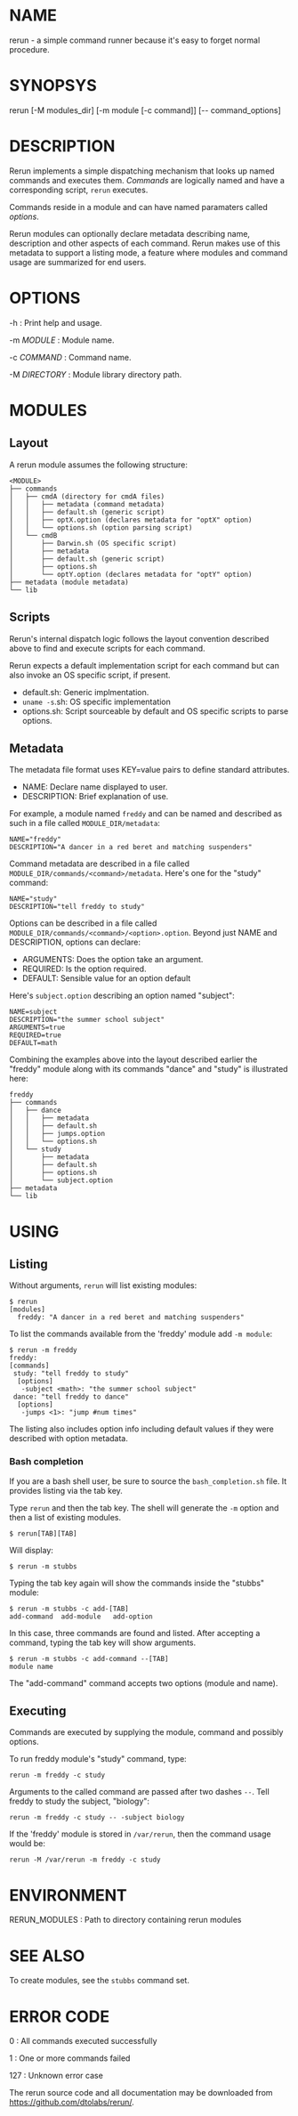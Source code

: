 # NAME

rerun - a simple command runner because it's easy to forget normal procedure.

# SYNOPSYS

rerun [-M modules_dir] [-m module [-c command]] [-- command_options]

# DESCRIPTION

Rerun implements a simple dispatching mechanism that looks up named
commands and executes them. *Commands* are logically named and
have a corresponding script, `rerun` executes.

Commands reside in a module and can have named paramaters called *options*.

Rerun modules can optionally declare metadata describing name, description
and other aspects of each command. Rerun makes use of this metadata
to support a listing mode, a feature where modules and command usage
are summarized for end users.

# OPTIONS

-h
: Print help and usage.

-m *MODULE*
: Module name.

-c *COMMAND*
: Command name.

-M *DIRECTORY*
: Module library directory path.

# MODULES

## Layout

A rerun module assumes the following structure:

    <MODULE>
    ├── commands
    │   ├── cmdA (directory for cmdA files)
    │   │   ├── metadata (command metadata)
    │   │   ├── default.sh (generic script)
    │   │   ├── optX.option (declares metadata for "optX" option)
    │   │   └── options.sh (option parsing script)
    │   └── cmdB
    │       ├── Darwin.sh (OS specific script)
    │       ├── metadata
    │       ├── default.sh (generic script)
    │       ├── options.sh
    │       └── optY.option (declares metadata for "optY" option)
    ├── metadata (module metadata)
    └── lib

## Scripts

Rerun's internal dispatch logic follows the layout convention 
described above to find and execute scripts for each command.

Rerun expects a default implementation script for each command
but can also invoke an OS specific script, if present.

* default.sh: Generic implmentation.
* `uname -s`.sh: OS specific implementation
* options.sh: Script sourceable by default and OS specific scripts
  to parse options.

## Metadata

The metadata file format uses KEY=value pairs to define standard
attributes. 

* NAME: Declare name displayed to user.
* DESCRIPTION: Brief explanation of use.

For example, a module named `freddy` and can be named
and described as such in a file called `MODULE_DIR/metadata`:

    NAME="freddy"
    DESCRIPTION="A dancer in a red beret and matching suspenders"

Command metadata are described in a file called
`MODULE_DIR/commands/<command>/metadata`.
Here's one for the "study" command:

    NAME="study"
    DESCRIPTION="tell freddy to study"

Options can be
described in a file called `MODULE_DIR/commands/<command>/<option>.option`.
Beyond just NAME and DESCRIPTION, options can declare:

* ARGUMENTS: Does the option take an argument.
* REQUIRED: Is the option required.
* DEFAULT: Sensible value for an option default 

Here's `subject.option` describing an option named "subject":

    NAME=subject
    DESCRIPTION="the summer school subject"
    ARGUMENTS=true
    REQUIRED=true
    DEFAULT=math

Combining the examples above into the layout described earlier
the "freddy" module along with its commands "dance" and "study"
is illustrated here:

    freddy
    ├── commands
    │   ├── dance
    │   │   ├── metadata
    │   │   ├── default.sh
    │   │   ├── jumps.option
    │   │   └── options.sh
    │   └── study
    │       ├── metadata
    │       ├── default.sh
    │       ├── options.sh
    │       └── subject.option
    ├── metadata
    └── lib

# USING

## Listing

Without arguments, `rerun` will list existing modules:

    $ rerun
    [modules]
      freddy: "A dancer in a red beret and matching suspenders"

To list the commands available from the 'freddy' module add `-m module`:

    $ rerun -m freddy
    freddy:
    [commands]
     study: "tell freddy to study"
      [options]
       -subject <math>: "the summer school subject"
     dance: "tell freddy to dance"
      [options]
       -jumps <1>: "jump #num times"

The listing also includes option info including default
values if they were described with option metadata.

### Bash completion

If you are a bash shell user, be sure to source the `bash_completion.sh` file. 
It provides listing via the tab key.

Type `rerun` and then the tab key. The shell will generate
the `-m` option and then a list of existing modules.

    $ rerun[TAB][TAB]

Will display:

    $ rerun -m stubbs

Typing the tab key again will show the commands inside the "stubbs" module:

    $ rerun -m stubbs -c add-[TAB]
    add-command  add-module   add-option     

In this case, three commands are found and listed.
After accepting a command, typing the tab key will show arguments.

    $ rerun -m stubbs -c add-command --[TAB]
    module name

The "add-command" command accepts two options (module and name).
    
## Executing

Commands are executed by supplying the module,
command and possibly options.

To run freddy module's "study" command, type:

    rerun -m freddy -c study
    
Arguments to the called command are passed after
two dashes `--`. 
Tell freddy to study the subject, "biology":

    rerun -m freddy -c study -- -subject biology

If the 'freddy' module is stored in `/var/rerun`, then the command usage
would be:

    rerun -M /var/rerun -m freddy -c study

# ENVIRONMENT

RERUN_MODULES
: Path to directory containing rerun modules

# SEE ALSO

To create modules, see the `stubbs` command set.

# ERROR CODE

0
: All commands executed successfully

1
: One or more commands failed

127
: Unknown error case

The rerun source code and all documentation may be downloaded from
<https://github.com/dtolabs/rerun/>.
